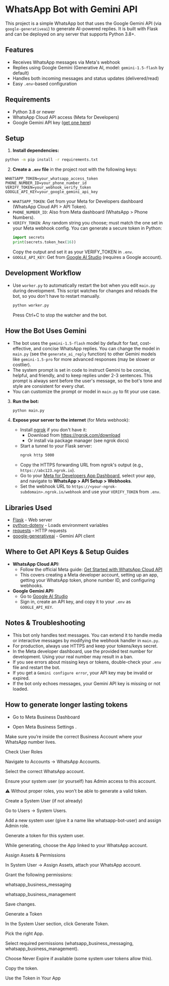 
# WhatsApp Bot with Gemini API

This project is a simple WhatsApp bot that uses the Google Gemini API (via `google-generativeai`) to generate AI-powered replies. It is built with Flask and can be deployed on any server that supports Python 3.8+.

## Features

- Receives WhatsApp messages via Meta's webhook
- Replies using Google Gemini (Generative AI, model: `gemini-1.5-flash` by default)
- Handles both incoming messages and status updates (delivered/read)
- Easy `.env`-based configuration

## Requirements

- Python 3.8 or newer
- WhatsApp Cloud API access (Meta for Developers)
- Google Gemini API key ([get one here](https://aistudio.google.com/app/apikey))

## Setup

1. **Install dependencies:**

  ```sh
  python -m pip install -r requirements.txt
  ```

2. **Create a `.env` file** in the project root with the following keys:

  ```env
  WHATSAPP_TOKEN=your_whatsapp_access_token
  PHONE_NUMBER_ID=your_phone_number_id
  VERIFY_TOKEN=your_webhook_verify_token
  GOOGLE_API_KEY=your_google_gemini_api_key
  ```

  - `WHATSAPP_TOKEN`: Get from your Meta for Developers dashboard (WhatsApp Cloud API > API Token).
  - `PHONE_NUMBER_ID`: Also from Meta dashboard (WhatsApp > Phone Numbers).
  - `VERIFY_TOKEN`: Any random string you choose; must match the one set in your Meta webhook config. You can generate a secure token in Python:
    ```python
    import secrets
    print(secrets.token_hex(16))
    ```
    Copy the output and set it as your VERIFY_TOKEN in `.env`.
  - `GOOGLE_API_KEY`: Get from [Google AI Studio](https://aistudio.google.com/app/apikey) (requires a Google account).
## Development Workflow

- Use `worker.py` to automatically restart the bot when you edit `main.py` during development. This script watches for changes and reloads the bot, so you don't have to restart manually.

  ```sh
  python worker.py
  ```
  Press Ctrl+C to stop the watcher and the bot.


## How the Bot Uses Gemini

- The bot uses the `gemini-1.5-flash` model by default for fast, cost-effective, and concise WhatsApp replies. You can change the model in `main.py` (see the `generate_ai_reply` function) to other Gemini models like `gemini-1.5-pro` for more advanced responses (may be slower or costlier).
- The system prompt is set in code to instruct Gemini to be concise, helpful, and friendly, and to keep replies under 2-3 sentences. This prompt is always sent before the user's message, so the bot's tone and style are consistent for every chat.
- You can customize the prompt or model in `main.py` to fit your use case.

3. **Run the bot:**

   ```sh
   python main.py
   ```

4. **Expose your server to the internet** (for Meta webhook):
   - Install [ngrok](https://ngrok.com/) if you don't have it:
     - Download from https://ngrok.com/download
     - Or install via package manager (see ngrok docs)
   - Start a tunnel to your Flask server:
     ```sh
     ngrok http 5000
     ```
   - Copy the HTTPS forwarding URL from ngrok's output (e.g., `https://abc123.ngrok.io`).
   - Go to your [Meta for Developers App Dashboard](https://developers.facebook.com/apps/), select your app, and navigate to **WhatsApp > API Setup > Webhooks**.
   - Set the webhook URL to `https://<your-ngrok-subdomain>.ngrok.io/webhook` and use your `VERIFY_TOKEN` from `.env`.

## Libraries Used

- [Flask](https://flask.palletsprojects.com/) - Web server
- [python-dotenv](https://pypi.org/project/python-dotenv/) - Loads environment variables
- [requests](https://docs.python-requests.org/) - HTTP requests
- [google-generativeai](https://pypi.org/project/google-generativeai/) - Gemini API client

## Where to Get API Keys & Setup Guides

- **WhatsApp Cloud API:**
  - Follow the official Meta guide: [Get Started with WhatsApp Cloud API](https://developers.facebook.com/docs/whatsapp/cloud-api/get-started?nav_ref=biz_unified_f3_login_page_to_dfc)
  - This covers creating a Meta developer account, setting up an app, getting your WhatsApp token, phone number ID, and configuring webhooks.
- **Google Gemini API:**
  - Go to [Google AI Studio](https://aistudio.google.com/app/apikey)
  - Sign in, create an API key, and copy it to your `.env` as `GOOGLE_API_KEY`.

## Notes & Troubleshooting

- This bot only handles text messages. You can extend it to handle media or interactive messages by modifying the webhook handler in `main.py`.
- For production, always use HTTPS and keep your tokens/keys secret.
- In the Meta developer dashboard, use the provided test number for development. Using your real number may result in a ban.
- If you see errors about missing keys or tokens, double-check your `.env` file and restart the bot.
- If you get a `Gemini configure error`, your API key may be invalid or expired.
- If the bot only echoes messages, your Gemini API key is missing or not loaded.

## How to generate longer lasting tokens
<!-- Add your instructions here or link to Meta documentation -->
- Go to Meta Business Dashboard

 - Open Meta Business Settings
.

Make sure you’re inside the correct Business Account where your WhatsApp number lives.

Check User Roles

Navigate to Accounts → WhatsApp Accounts.

Select the correct WhatsApp account.

Ensure your system user (or yourself) has Admin access to this account.

⚠️ Without proper roles, you won’t be able to generate a valid token.

Create a System User (if not already)

Go to Users → System Users.

Add a new system user (give it a name like whatsapp-bot-user) and assign Admin role.

Generate a token for this system user.

While generating, choose the App linked to your WhatsApp account.

Assign Assets & Permissions

In System User → Assign Assets, attach your WhatsApp account.

Grant the following permissions:

whatsapp_business_messaging

whatsapp_business_management

Save changes.

Generate a Token

In the System User section, click Generate Token.

Pick the right App.

Select required permissions (whatsapp_business_messaging, whatsapp_business_management).

Choose Never Expire if available (some system user tokens allow this).

Copy the token.

Use the Token in Your App



